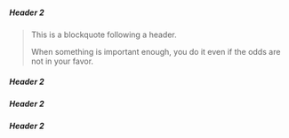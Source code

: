 
##### Header 2

> This is a blockquote following a header.
>
> When something is important enough, you do it even if the odds are not in your favor.

##### Header 2
##### Header 2
##### Header 2
